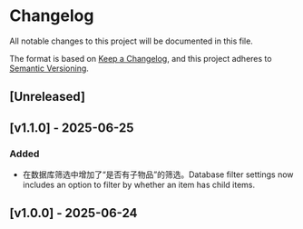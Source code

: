 # Changelog

All notable changes to this project will be documented in this file.

The format is based on [Keep a Changelog](https://keepachangelog.com/en/1.1.0/),
and this project adheres to [Semantic Versioning](https://semver.org/spec/v2.0.0.html).

## [Unreleased]


## [v1.1.0] - 2025-06-25

### Added  

* 在数据库筛选中增加了“是否有子物品”的筛选。Database filter settings now includes an option to filter by whether an item has child items.


## [v1.0.0] - 2025-06-24